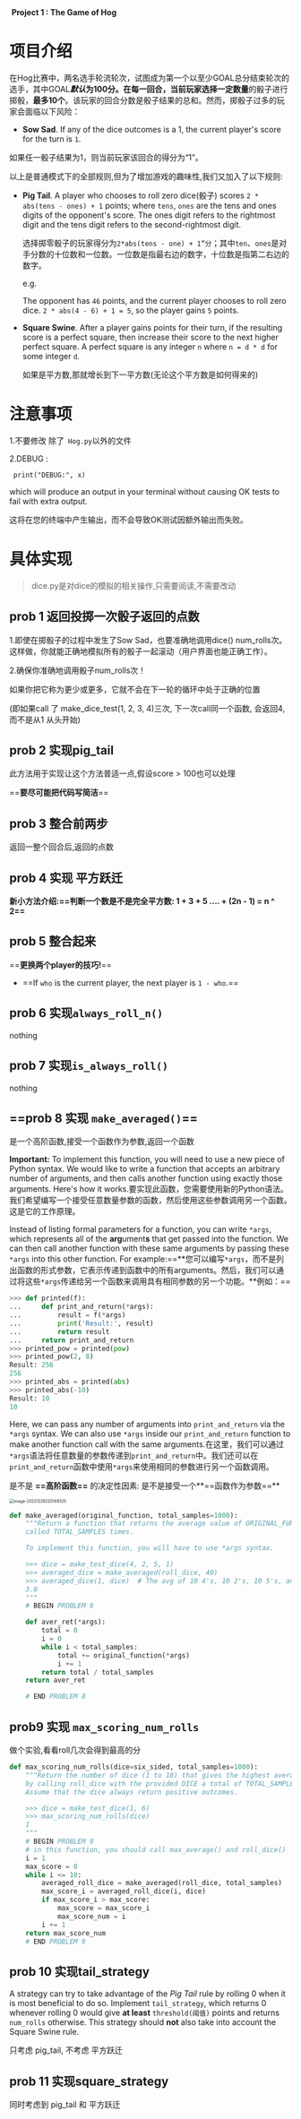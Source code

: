 ​													

​																**Project 1 : The Game of Hog**

# 项目介绍

在Hog比赛中，两名选手轮流轮次，试图成为第一个以至少GOAL总分结束轮次的选手，其中GOAL***默认*为100分。**在每一回合，当前玩家**选择一定数量**的骰子进行掷骰，**最多10个**。该玩家的回合分数是骰子结果的总和。然而，掷骰子过多的玩家会面临以下风险：

+ **Sow Sad**. If any of the dice outcomes is a 1, the current player's score for the turn is `1`.

如果任一骰子结果为1，则当前玩家该回合的得分为“1”。



以上是普通模式下的全部规则,但为了增加游戏的趣味性,我们又加入了以下规则:

+ **Pig Tail**. A player who chooses to roll zero dice(骰子) scores `2 * abs(tens - ones) + 1` points; where `tens`, `ones` are the tens and ones digits of the opponent's score. The ones digit refers to the rightmost digit and the tens digit refers to the second-rightmost digit.

  选择掷零骰子的玩家得分为`2*abs(tens - one) + 1”分`；其中`ten`、`ones`是对手分数的十位数和一位数。一位数是指最右边的数字，十位数是指第二右边的数字。

  e.g.	

  The opponent has `46` points, and the current player chooses to roll zero dice. `2 * abs(4 - 6) + 1 = 5`, so the player gains `5` points.

+ **Square Swine**. After a player gains points for their turn, if the resulting score is a perfect square, then increase their score to the next higher perfect square. A perfect square is any integer `n` where `n = d * d` for some integer `d`.

  如果是平方数,那就增长到下一平方数(无论这个平方数是如何得来的)

# 注意事项

1.不要修改 除了` Hog.py`以外的文件

2.DEBUG :

```PY
 print("DEBUG:", x) 
```

which will produce an output in your terminal without causing OK tests to fail with extra output.

这将在您的终端中产生输出，而不会导致OK测试因额外输出而失败。



# 具体实现

> dice.py是对dice的模拟的相关操作,只需要阅读,不需要改动

## prob 1 返回投掷一次骰子返回的点数

1.即使在掷骰子的过程中发生了Sow Sad，也要准确地调用dice()	num_rolls次。这样做，你就能正确地模拟所有的骰子一起滚动（用户界面也能正确工作）。

2.确保你准确地调用骰子num_rolls次！

如果你把它称为更少或更多，它就不会在下一轮的循环中处于正确的位置

(即如果call 了 make_dice_test(1, 2, 3, 4)三次,   下一次call同一个函数, 会返回4, 而不是从1 从头开始)

## prob 2 实现pig_tail

此方法用于实现让这个方法普适一点,假设score > 100也可以处理

==**要尽可能把代码写简洁**==

## prob 3 整合前两步

返回一整个回合后,返回的点数

## prob 4 实现 平方跃迁

**新小方法介绍:==判断一个数是不是完全平方数: 1 + 3 + 5 .... + (2n - 1) = n ^ 2==**

## prob 5 整合起来

==**更换两个player的技巧!**==

- ==If `who` is the current player, the next player is `1 - who`.==

## prob 6 实现`always_roll_n()`

nothing

## prob 7 实现`is_always_roll()`

nothing

## ==prob 8 实现 `make_averaged()`==

是一个高阶函数,接受一个函数作为参数,返回一个函数

**Important:** To implement this function, you will need to use a new piece of Python syntax. We would like to write a function that accepts an arbitrary number of arguments, and then calls another function using exactly those arguments. Here's how it works.要实现此函数，您需要使用新的Python语法。我们希望编写一个接受任意数量参数的函数，然后使用这些参数调用另一个函数。这是它的工作原理。

Instead of listing formal parameters for a function, you can write `*args`, which represents all of the **arg**ument**s** that get passed into the function. We can then call another function with these same arguments by passing these `*args` into this other function. For example:==**您可以编写`*args`，而不是列出函数的形式参数，它表示传递到函数中的所有arguments。然后，我们可以通过将这些`*args`传递给另一个函数来调用具有相同参数的另一个功能。**例如：==

```py
>>> def printed(f):
...     def print_and_return(*args):
...         result = f(*args)
...         print('Result:', result)
...         return result
...     return print_and_return
>>> printed_pow = printed(pow)
>>> printed_pow(2, 8)
Result: 256
256
>>> printed_abs = printed(abs)
>>> printed_abs(-10)
Result: 10
10
```

Here, we can pass any number of arguments into `print_and_return` via the `*args` syntax. We can also use `*args` inside our `print_and_return` function to make another function call with the same arguments.在这里，我们可以通过`*args`语法将任意数量的参数传递到`print_and_return`中。我们还可以在  `print_and_return`函数中使用`*args`来使用相同的参数进行另一个函数调用。





是不是 **==高阶函数==** 的决定性因素: 是不是接受一个**==函数作为参数==**

<img src="C:\Users\weiziheng\AppData\Roaming\Typora\typora-user-images\image-20221226220149325.png" alt="image-20221226220149325" style="zoom:50%;" />



```py
def make_averaged(original_function, total_samples=1000):
    """Return a function that returns the average value of ORIGINAL_FUNCTION
    called TOTAL_SAMPLES times.

    To implement this function, you will have to use *args syntax.

    >>> dice = make_test_dice(4, 2, 5, 1)
    >>> averaged_dice = make_averaged(roll_dice, 40)
    >>> averaged_dice(1, dice)  # The avg of 10 4's, 10 2's, 10 5's, and 10 1's
    3.0
    """
    # BEGIN PROBLEM 8

    def aver_ret(*args):
        total = 0
        i = 0
        while i < total_samples:
            total += original_function(*args)
            i += 1
        return total / total_samples
    return aver_ret

    # END PROBLEM 8
```



## prob9 实现 `max_scoring_num_rolls`

做个实验,看看roll几次会得到最高的分

```py
def max_scoring_num_rolls(dice=six_sided, total_samples=1000):
    """Return the number of dice (1 to 10) that gives the highest average turn score
    by calling roll_dice with the provided DICE a total of TOTAL_SAMPLES times.
    Assume that the dice always return positive outcomes.

    >>> dice = make_test_dice(1, 6)
    >>> max_scoring_num_rolls(dice)
    1
    """
    # BEGIN PROBLEM 9
    # in this function, you should call max_average() and roll_dice()
    i = 1
    max_score = 0
    while i <= 10:
        averaged_roll_dice = make_averaged(roll_dice, total_samples)
        max_score_i = averaged_roll_dice(i, dice)
        if max_score_i > max_score:
            max_score = max_score_i
            max_score_num = i
        i += 1 
    return max_score_num
    # END PROBLEM 9
```

## prob 10 实现tail_strategy

A strategy can try to take advantage of the *Pig Tail* rule by rolling 0 when it is most beneficial to do so. Implement `tail_strategy`, which returns 0 whenever rolling 0 would give **at least** `threshold(阈值)` points and returns `num_rolls` otherwise. This strategy should **not** also take into account the Square Swine rule.

只考虑 pig_tail, 不考虑 平方跃迁

## prob 11 实现square_strategy

同时考虑到 pig_tail 和 平方跃迁